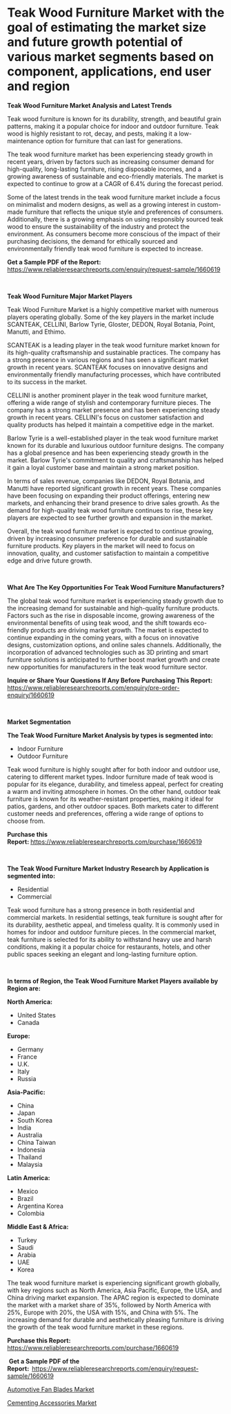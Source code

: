 <p><h1>Teak Wood Furniture Market with the goal of estimating the market size and future growth potential of various market segments based on component, applications, end user and region</h1></p><p><strong>Teak Wood Furniture Market Analysis and Latest Trends</strong></p>
<p><p>Teak wood furniture is known for its durability, strength, and beautiful grain patterns, making it a popular choice for indoor and outdoor furniture. Teak wood is highly resistant to rot, decay, and pests, making it a low-maintenance option for furniture that can last for generations.</p><p>The teak wood furniture market has been experiencing steady growth in recent years, driven by factors such as increasing consumer demand for high-quality, long-lasting furniture, rising disposable incomes, and a growing awareness of sustainable and eco-friendly materials. The market is expected to continue to grow at a CAGR of 6.4% during the forecast period.</p><p>Some of the latest trends in the teak wood furniture market include a focus on minimalist and modern designs, as well as a growing interest in custom-made furniture that reflects the unique style and preferences of consumers. Additionally, there is a growing emphasis on using responsibly sourced teak wood to ensure the sustainability of the industry and protect the environment. As consumers become more conscious of the impact of their purchasing decisions, the demand for ethically sourced and environmentally friendly teak wood furniture is expected to increase.</p></p>
<p><strong>Get a Sample PDF of the Report:&nbsp;</strong> <a href="https://www.reliableresearchreports.com/enquiry/request-sample/1660619">https://www.reliableresearchreports.com/enquiry/request-sample/1660619</a></p>
<p>&nbsp;</p>
<p><strong>Teak Wood Furniture Major Market Players</strong></p>
<p><p>Teak Wood Furniture Market is a highly competitive market with numerous players operating globally. Some of the key players in the market include SCANTEAK, CELLINI, Barlow Tyrie, Gloster, DEDON, Royal Botania, Point, Manutti, and Ethimo.</p><p>SCANTEAK is a leading player in the teak wood furniture market known for its high-quality craftsmanship and sustainable practices. The company has a strong presence in various regions and has seen a significant market growth in recent years. SCANTEAK focuses on innovative designs and environmentally friendly manufacturing processes, which have contributed to its success in the market.</p><p>CELLINI is another prominent player in the teak wood furniture market, offering a wide range of stylish and contemporary furniture pieces. The company has a strong market presence and has been experiencing steady growth in recent years. CELLINI's focus on customer satisfaction and quality products has helped it maintain a competitive edge in the market.</p><p>Barlow Tyrie is a well-established player in the teak wood furniture market known for its durable and luxurious outdoor furniture designs. The company has a global presence and has been experiencing steady growth in the market. Barlow Tyrie's commitment to quality and craftsmanship has helped it gain a loyal customer base and maintain a strong market position.</p><p>In terms of sales revenue, companies like DEDON, Royal Botania, and Manutti have reported significant growth in recent years. These companies have been focusing on expanding their product offerings, entering new markets, and enhancing their brand presence to drive sales growth. As the demand for high-quality teak wood furniture continues to rise, these key players are expected to see further growth and expansion in the market.</p><p>Overall, the teak wood furniture market is expected to continue growing, driven by increasing consumer preference for durable and sustainable furniture products. Key players in the market will need to focus on innovation, quality, and customer satisfaction to maintain a competitive edge and drive future growth.</p></p>
<p>&nbsp;</p>
<p><strong>What Are The Key Opportunities For Teak Wood Furniture Manufacturers?</strong></p>
<p><p>The global teak wood furniture market is experiencing steady growth due to the increasing demand for sustainable and high-quality furniture products. Factors such as the rise in disposable income, growing awareness of the environmental benefits of using teak wood, and the shift towards eco-friendly products are driving market growth. The market is expected to continue expanding in the coming years, with a focus on innovative designs, customization options, and online sales channels. Additionally, the incorporation of advanced technologies such as 3D printing and smart furniture solutions is anticipated to further boost market growth and create new opportunities for manufacturers in the teak wood furniture sector.</p></p>
<p><strong>Inquire or Share Your Questions If Any Before Purchasing This Report:</strong> <a href="https://www.reliableresearchreports.com/enquiry/pre-order-enquiry/1660619">https://www.reliableresearchreports.com/enquiry/pre-order-enquiry/1660619</a></p>
<p>&nbsp;</p>
<p><strong>Market Segmentation</strong></p>
<p><strong>The Teak Wood Furniture Market Analysis by types is segmented into:</strong></p>
<p><ul><li>Indoor Furniture</li><li>Outdoor Furniture</li></ul></p>
<p><p>Teak wood furniture is highly sought after for both indoor and outdoor use, catering to different market types. Indoor furniture made of teak wood is popular for its elegance, durability, and timeless appeal, perfect for creating a warm and inviting atmosphere in homes. On the other hand, outdoor teak furniture is known for its weather-resistant properties, making it ideal for patios, gardens, and other outdoor spaces. Both markets cater to different customer needs and preferences, offering a wide range of options to choose from.</p></p>
<p><strong>Purchase this Report:&nbsp;</strong><a href="https://www.reliableresearchreports.com/purchase/1660619">https://www.reliableresearchreports.com/purchase/1660619</a></p>
<p>&nbsp;</p>
<p><strong>The Teak Wood Furniture Market Industry Research by Application is segmented into:</strong></p>
<p><ul><li>Residential</li><li>Commercial</li></ul></p>
<p><p>Teak wood furniture has a strong presence in both residential and commercial markets. In residential settings, teak furniture is sought after for its durability, aesthetic appeal, and timeless quality. It is commonly used in homes for indoor and outdoor furniture pieces. In the commercial market, teak furniture is selected for its ability to withstand heavy use and harsh conditions, making it a popular choice for restaurants, hotels, and other public spaces seeking an elegant and long-lasting furniture option.</p></p>
<p>&nbsp;</p>
<p><strong>In terms of Region, the Teak Wood Furniture Market Players available by Region are:</strong></p>
<p>
    <p> <strong> North America: </strong>
        <ul>
            <li>United States</li>
            <li>Canada</li>
        </ul>
        </p> 
    <p> <strong> Europe: </strong>
        <ul>
            <li>Germany</li>
            <li>France</li>
            <li>U.K.</li>
            <li>Italy</li>
            <li>Russia</li>
        </ul>
        </p> 
    <p> <strong> Asia-Pacific: </strong>
        <ul>
            <li>China</li>
            <li>Japan</li>
            <li>South Korea</li>
            <li>India</li>
            <li>Australia</li>
            <li>China Taiwan</li>
            <li>Indonesia</li>
            <li>Thailand</li>
            <li>Malaysia</li>
        </ul>
        </p> 
    <p> <strong> Latin America: </strong>
        <ul>
            <li>Mexico</li>
            <li>Brazil</li>
            <li>Argentina Korea</li>
            <li>Colombia</li>
        </ul>
        </p> 
    <p> <strong> Middle East & Africa: </strong>
        <ul>
            <li>Turkey</li>
            <li>Saudi</li>
            <li>Arabia</li>
            <li>UAE</li>
            <li>Korea</li>
        </ul>
    </p>
    </p>
<p><p>The teak wood furniture market is experiencing significant growth globally, with key regions such as North America, Asia Pacific, Europe, the USA, and China driving market expansion. The APAC region is expected to dominate the market with a market share of 35%, followed by North America with 25%, Europe with 20%, the USA with 15%, and China with 5%. The increasing demand for durable and aesthetically pleasing furniture is driving the growth of the teak wood furniture market in these regions.</p></p>
<p><strong>Purchase this Report: </strong><a href="https://www.reliableresearchreports.com/purchase/1660619">https://www.reliableresearchreports.com/purchase/1660619</a></p>
<p>&nbsp;<strong>Get a Sample PDF of the Report:&nbsp;&nbsp;</strong><a href="https://www.reliableresearchreports.com/enquiry/request-sample/1660619">https://www.reliableresearchreports.com/enquiry/request-sample/1660619</a></p>
<p><strong></strong></p>
<p><p><a href="https://boundless-drawbridge-702.notion.site/Automotive-Fan-Blades-Market-Size-2024-2031-Global-Industrial-Analysis-Key-Geographical-Regions--ba937cd7e76b4cac987a5463e63e3a45">Automotive Fan Blades Market</a></p><p><a href="https://view.publitas.com/reportprime-1/cementing-accessories-market-size-2024-2031-global-industrial-analysis-key-geographical-regions-market-share-top-key-players-product-types-and-forecast-research-report/">Cementing Accessories Market</a></p></p>